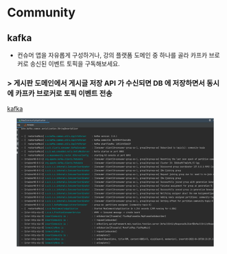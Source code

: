 # Community

## kafka
- 컨슈머 앱을 자유롭게 구성하거나, 강의 플랫폼 도메인 중 하나를 골라 카프카 브로커로 송신된 이벤트 토픽을 구독해보세요.

### \> 게시판 도메인에서 게시글 저장 API 가 수신되면 DB 에 저장하면서 동시에 카프카 브로커로 토픽 이벤트 전송
[kafka ](https://github.com/qpyu66/webflux_week2/blob/784317d8a1e675ffb84142a2b6883de19c4c4abe/msa-community/src/main/java/com/example/msacommunity/kafkapractice)
<p align="center">
  <img width="460" height="300" src="./kafka_ex1.png">
</p>


